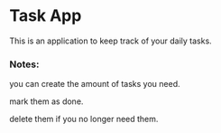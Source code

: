 # Task App

This is an application to keep track of your daily tasks.

### Notes:

you can create the amount of tasks you need.

mark them as done.

delete them if you no longer need them.







